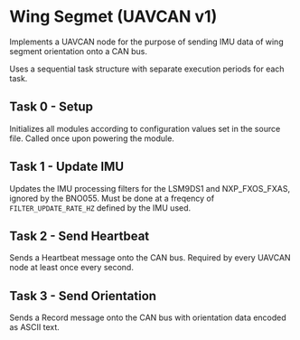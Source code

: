 # Wing Segmet (UAVCAN v1)

Implements a UAVCAN node for the purpose of sending IMU data of wing segment orientation onto a CAN bus.

Uses a sequential task structure with separate execution periods for each task.

## Task 0 - Setup

Initializes all modules according to configuration values set in the source file. Called once upon powering the module.

## Task 1 - Update IMU

Updates the IMU processing filters for the LSM9DS1 and NXP_FXOS_FXAS, ignored by the BNO055. Must be done at a freqency of `FILTER_UPDATE_RATE_HZ` defined by the IMU used.

## Task 2 - Send Heartbeat

Sends a Heartbeat message onto the CAN bus. Required by every UAVCAN node at least once every second.

## Task 3 - Send Orientation

Sends a Record message onto the CAN bus with orientation data encoded as ASCII text.
